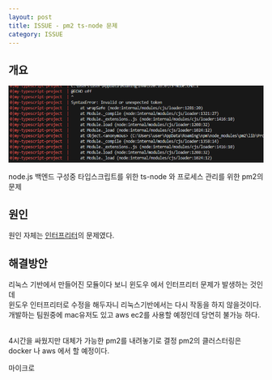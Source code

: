```yaml
---
layout: post
title: ISSUE - pm2 ts-node 문제
category: ISSUE
---
```


## 개요

![scrennsh](/public/img/20240731/20240731_00.png)

node.js 백엔드 구성중 타입스크립트를 위한 ts-node 와 프로세스 관리를 위한 pm2의 문제
<br>

## 원인

원인 자체는 <a href="https://ko.wikipedia.org/wiki/%EC%9D%B8%ED%84%B0%ED%94%84%EB%A6%AC%ED%84%B0" target="_blank">인터프리터</a>의 문제였다.

## 해결방안

리눅스 기반에서 만들어진 모듈이다 보니 윈도우 에서 인터프리터 문제가 발생하는 것인데  
윈도우 인터프리터로 수정을 해두자니 리눅스기반에서는 다시 작동을 하지 않을것이다.  
개발하는 팀원중에 mac유저도 있고 aws ec2를 사용할 예정인데 당연히 불가능 하다.
<br><br>

4시간을 싸웠지만 대체가 가능한 pm2를 내려놓기로 결정
pm2의 클러스터링은 docker 나 aws 에서 할 예정이다.

마이크로
